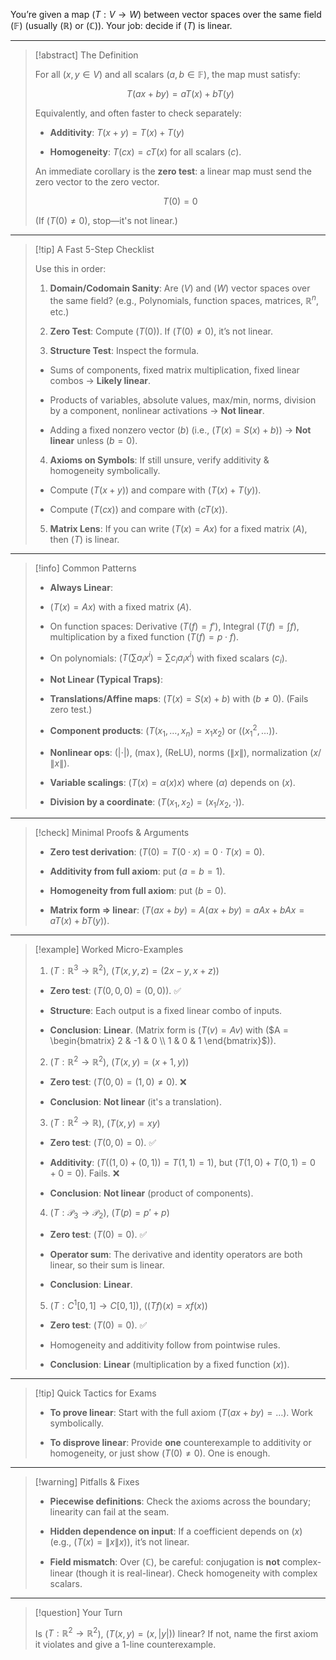 You’re given a map ($T: V \to W$) between vector spaces over the same field ($\mathbb F$) (usually ($\mathbb R$) or ($\mathbb C$)). Your job: decide if ($T$) is linear.

---

> [!abstract] The Definition
> 
> For all ($x,y \in V$) and all scalars ($a,b \in \mathbb F$), the map must satisfy:
> 
> $$T(ax+by) = aT(x) + bT(y)$$
> 
> Equivalently, and often faster to check separately:
> 
> - **Additivity**: $T(x+y) = T(x)+T(y)$
>     
> - **Homogeneity**: $T(cx) = cT(x)$ for all scalars ($c$).
>     
> 
> An immediate corollary is the **zero test**: a linear map must send the zero vector to the zero vector.
> 
> $$T(0) = 0$$
> 
> (If ($T(0) \neq 0$), stop—it's not linear.)

---

> [!tip] A Fast 5-Step Checklist
> 
> Use this in order:
> 
> 1. **Domain/Codomain Sanity**: Are ($V$) and ($W$) vector spaces over the same field? (e.g., Polynomials, function spaces, matrices, $\mathbb R^n$, etc.)
>     
> 2. **Zero Test**: Compute ($T(0)$). If ($T(0) \neq 0$), it’s not linear.
>     
> 3. **Structure Test**: Inspect the formula.
>     
> 
> - Sums of components, fixed matrix multiplication, fixed linear combos → **Likely linear**.
>     
> - Products of variables, absolute values, max/min, norms, division by a component, nonlinear activations → **Not linear**.
>     
> - Adding a fixed nonzero vector ($b$) (i.e., ($T(x)=S(x)+b$)) → **Not linear** unless ($b=0$).
>     
> 
> 4. **Axioms on Symbols**: If still unsure, verify additivity & homogeneity symbolically.
>     
> 
> - Compute ($T(x+y)$) and compare with ($T(x)+T(y)$).
>     
> - Compute ($T(cx)$) and compare with ($cT(x)$).
>     
> 
> 5. **Matrix Lens**: If you can write ($T(x)=Ax$) for a fixed matrix ($A$), then ($T$) is linear.
>     

---

> [!info] Common Patterns
> 
> - **Always Linear**:
>     
> - ($T(x)=Ax$) with a fixed matrix ($A$).
>     
> - On function spaces: Derivative ($T(f)=f'$), Integral ($T(f)=\int f$), multiplication by a fixed function ($T(f)=p \cdot f$).
>     
> - On polynomials: ($T(\sum a_i x^i)=\sum c_i a_i x^i$) with fixed scalars ($c_i$).
>     
> - **Not Linear (Typical Traps)**:
>     
> - **Translations/Affine maps**: ($T(x)=S(x)+b$) with ($b \neq 0$). (Fails zero test.)
>     
> - **Component products**: ($T(x_1,\dots,x_n)=x_1x_2$) or ($(x_1^2,\dots)$).
>     
> - **Nonlinear ops**: ($|\cdot|$), ($\max$), ($\mathrm{ReLU}$), norms ($\|x\|$), normalization ($x/\|x\|$).
>     
> - **Variable scalings**: ($T(x)=\alpha(x)x$) where ($\alpha$) depends on ($x$).
>     
> - **Division by a coordinate**: ($T(x_1,x_2)=(x_1/x_2, \cdot)$).
>     

---

> [!check] Minimal Proofs & Arguments
> 
> - **Zero test derivation**: ($T(0)=T(0 \cdot x)=0 \cdot T(x)=0$).
>     
> - **Additivity from full axiom**: put ($a=b=1$).
>     
> - **Homogeneity from full axiom**: put ($b=0$).
>     
> - **Matrix form ⇒ linear**: ($T(ax+by)=A(ax+by)=aAx+bAx=aT(x)+bT(y)$).
>     

---

> [!example] Worked Micro-Examples
> 
> 1. ($T:\mathbb R^3\to\mathbb R^2$), ($T(x,y,z)=(2x-y, x+z)$)
>     
> 
> - **Zero test**: ($T(0,0,0)=(0,0)$). ✅
>     
> - **Structure**: Each output is a fixed linear combo of inputs.
>     
> - **Conclusion**: **Linear**. (Matrix form is ($T(v)=Av$) with ($A = \begin{bmatrix} 2 & -1 & 0 \\ 1 & 0 & 1 \end{bmatrix}$)).
>     
> 
> 2. ($T:\mathbb R^2\to\mathbb R^2$), ($T(x,y)=(x+1, y)$)
>     
> 
> - **Zero test**: ($T(0,0)=(1,0) \neq 0$). ❌
>     
> - **Conclusion**: **Not linear** (it's a translation).
>     
> 
> 3. ($T:\mathbb R^2\to\mathbb R$), ($T(x,y)=xy$)
>     
> 
> - **Zero test**: ($T(0,0)=0$). ✅
>     
> - **Additivity**: ($T((1,0)+(0,1)) = T(1,1) = 1$), but ($T(1,0)+T(0,1) = 0+0 = 0$). Fails. ❌
>     
> - **Conclusion**: **Not linear** (product of components).
>     
> 
> 4. ($T:\mathcal P_3\to\mathcal P_2$), ($T(p)=p'+p$)
>     
> 
> - **Zero test**: ($T(0)=0$). ✅
>     
> - **Operator sum**: The derivative and identity operators are both linear, so their sum is linear.
>     
> - **Conclusion**: **Linear**.
>     
> 
> 5. ($T:C^1[0,1]\to C[0,1]$), ($(T f)(x)=xf(x)$)
>     
> 
> - **Zero test**: ($T(0)=0$). ✅
>     
> - Homogeneity and additivity follow from pointwise rules.
>     
> - **Conclusion**: **Linear** (multiplication by a fixed function ($x$)).
>     

---

> [!tip] Quick Tactics for Exams
> 
> - **To prove linear**: Start with the full axiom ($T(ax+by)=\dots$). Work symbolically.
>     
> - **To disprove linear**: Provide **one** counterexample to additivity or homogeneity, or just show ($T(0) \neq 0$). One is enough.
>     

---

> [!warning] Pitfalls & Fixes
> 
> - **Piecewise definitions**: Check the axioms across the boundary; linearity can fail at the seam.
>     
> - **Hidden dependence on input**: If a coefficient depends on ($x$) (e.g., ($T(x)=\|x\|x$)), it’s not linear.
>     
> - **Field mismatch**: Over ($\mathbb C$), be careful: conjugation is **not** complex-linear (though it is real-linear). Check homogeneity with complex scalars.
>     

---

> [!question] Your Turn
> 
> Is ($T:\mathbb R^2\to\mathbb R^2$), ($T(x,y)=(x, |y|)$) linear? If not, name the first axiom it violates and give a 1-line counterexample.